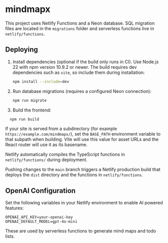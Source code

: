 # mindmapx

This project uses Netlify Functions and a Neon database. SQL migration files are located in the `migrations` folder and serverless functions live in `netlify/functions`.

## Deploying

1. Install dependencies (optional if the build only runs in CI). Use Node.js 22
   with npm version 10.9.2 or newer. The build requires dev dependencies such as
   `vite`, so include them during installation:
   ```bash
   npm install --include=dev
   ```
2. Run database migrations (requires a configured Neon connection):
   ```bash
   npm run migrate
   ```
3. Build the frontend:
```bash
  npm run build
```

If your site is served from a subdirectory (for example
`https://example.com/mindmapx/`), set the `BASE_PATH` environment variable to
that subpath when building. Vite will use this value for asset URLs and the
React router will use it as its basename.

Netlify automatically compiles the TypeScript functions in
`netlify/functions/` during deployment.

Pushing changes to the `main` branch triggers a Netlify production build that deploys the `dist` directory and the functions in `netlify/functions`.

## OpenAI Configuration

Set the following variables in your Netlify environment to enable AI powered features:

```
OPENAI_API_KEY=your-openai-key
OPENAI_DEFAULT_MODEL=gpt-4o-mini
```

These are used by serverless functions to generate mind maps and todo lists.

